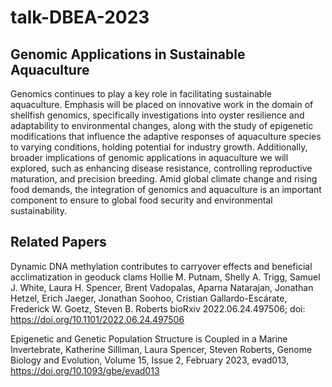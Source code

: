 # talk-DBEA-2023

## Genomic Applications in Sustainable Aquaculture

Genomics continues to play a key role in facilitating sustainable aquaculture. Emphasis will be placed on innovative work in the domain of shellfish genomics, specifically investigations into oyster resilience and adaptability to environmental changes, along with the study of epigenetic modifications that influence the adaptive responses of aquaculture species to varying conditions, holding potential for industry growth. Additionally, broader implications of genomic applications in aquaculture we will explored, such as enhancing disease resistance, controlling reproductive maturation, and precision breeding. Amid global climate change and rising food demands, the integration of genomics and aquaculture is an important component to ensure to global food security and environmental sustainability.

## Related Papers

Dynamic DNA methylation contributes to carryover effects and beneficial acclimatization in geoduck clams Hollie M. Putnam, Shelly A. Trigg, Samuel J. White, Laura H. Spencer, Brent Vadopalas, Aparna Natarajan, Jonathan Hetzel, Erich Jaeger, Jonathan Soohoo, Cristian Gallardo-Escárate, Frederick W. Goetz, Steven B. Roberts bioRxiv 2022.06.24.497506; doi: https://doi.org/10.1101/2022.06.24.497506

Epigenetic and Genetic Population Structure is Coupled in a Marine Invertebrate, Katherine Silliman, Laura Spencer, Steven Roberts, Genome Biology and Evolution, Volume 15, Issue 2, February 2023, evad013, https://doi.org/10.1093/gbe/evad013
